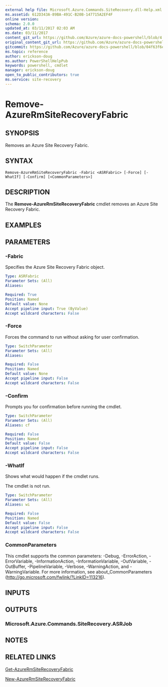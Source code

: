 ```yaml
---
external help file: Microsoft.Azure.Commands.SiteRecovery.dll-Help.xml
ms.assetid: 612D343A-89BA-491C-B20B-147715A2EF4F
online version:
schema: 2.0.0
updated_at: 03/11/2017 02:03 AM
ms.date: 03/11/2017
content_git_url: https://github.com/Azure/azure-docs-powershell/blob/4.0.0/azureps-cmdlets-docs/ResourceManager/AzureRM.SiteRecovery/v3.6.0/Remove-AzureRmSiteRecoveryFabric.md
original_content_git_url: https://github.com/Azure/azure-docs-powershell/blob/4.0.0/azureps-cmdlets-docs/ResourceManager/AzureRM.SiteRecovery/v3.6.0/Remove-AzureRmSiteRecoveryFabric.md
gitcommit: https://github.com/Azure/azure-docs-powershell/blob/04f63f6e685743ace2c57eb157574e34e8610b1c
ms.topic: reference
author: erickson-doug
ms.author: PowerShellHelpPub
keywords: powershell, cmdlet
manager: erickson-doug
open_to_public_contributors: true
ms.service: site-recovery
---
```


# Remove-AzureRmSiteRecoveryFabric

## SYNOPSIS
Removes an Azure Site Recovery Fabric.

## SYNTAX

```
Remove-AzureRmSiteRecoveryFabric -Fabric <ASRFabric> [-Force] [-WhatIf] [-Confirm] [<CommonParameters>]
```

## DESCRIPTION
The **Remove-AzureRmSiteRecoveryFabric** cmdlet removes an Azure Site Recovery Fabric.

## EXAMPLES

## PARAMETERS

### -Fabric
Specifies the Azure Site Recovery Fabric object.

```yaml
Type: ASRFabric
Parameter Sets: (All)
Aliases: 

Required: True
Position: Named
Default value: None
Accept pipeline input: True (ByValue)
Accept wildcard characters: False
```

### -Force
Forces the command to run without asking for user confirmation.

```yaml
Type: SwitchParameter
Parameter Sets: (All)
Aliases: 

Required: False
Position: Named
Default value: None
Accept pipeline input: False
Accept wildcard characters: False
```

### -Confirm
Prompts you for confirmation before running the cmdlet.

```yaml
Type: SwitchParameter
Parameter Sets: (All)
Aliases: cf

Required: False
Position: Named
Default value: False
Accept pipeline input: False
Accept wildcard characters: False
```

### -WhatIf
Shows what would happen if the cmdlet runs.

The cmdlet is not run.

```yaml
Type: SwitchParameter
Parameter Sets: (All)
Aliases: wi

Required: False
Position: Named
Default value: False
Accept pipeline input: False
Accept wildcard characters: False
```

### CommonParameters
This cmdlet supports the common parameters: -Debug, -ErrorAction, -ErrorVariable, -InformationAction, -InformationVariable, -OutVariable, -OutBuffer, -PipelineVariable, -Verbose, -WarningAction, and -WarningVariable. For more information, see about_CommonParameters (http://go.microsoft.com/fwlink/?LinkID=113216).

## INPUTS

## OUTPUTS

### Microsoft.Azure.Commands.SiteRecovery.ASRJob

## NOTES

## RELATED LINKS

[Get-AzureRmSiteRecoveryFabric](./Get-AzureRmSiteRecoveryFabric.md)

[New-AzureRmSiteRecoveryFabric](./New-AzureRmSiteRecoveryFabric.md)
